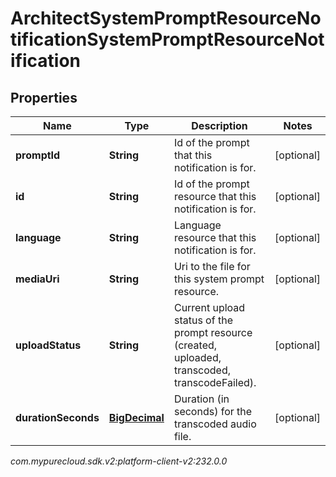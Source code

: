 # ArchitectSystemPromptResourceNotificationSystemPromptResourceNotification


## Properties

| Name | Type | Description | Notes |
| ------------ | ------------- | ------------- | ------------- |
| **promptId** | **String** | Id of the prompt that this notification is for. |  [optional] |
| **id** | **String** | Id of the prompt resource that this notification is for. |  [optional] |
| **language** | **String** | Language resource that this notification is for. |  [optional] |
| **mediaUri** | **String** | Uri to the file for this system prompt resource. |  [optional] |
| **uploadStatus** | **String** | Current upload status of the prompt resource (created, uploaded, transcoded, transcodeFailed). |  [optional] |
| **durationSeconds** | [**BigDecimal**](BigDecimal) | Duration (in seconds) for the transcoded audio file. |  [optional] |




_com.mypurecloud.sdk.v2:platform-client-v2:232.0.0_
